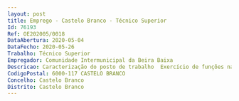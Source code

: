 ```yaml
--- 
layout: post
title: Emprego - Castelo Branco - Técnico Superior
Id: 76193
Ref: OE202005/0018
DataAbertura: 2020-05-04
DataFecho: 2020-05-26
Trabalho: Técnico Superior
Empregador: Comunidade Intermunicipal da Beira Baixa
Descricao: Caracterização do posto de trabalho  Exercício de funções na CIM BB, para desenvolver as seguintes atividades  Organização, planeamento e desenvolvimento de serviços de transportes municipais e intermunicipais, de acordo com a legislação em vigor, nomeadamente no âmbito da Lei n.º 52 2015, de 09 e junho, que aprova o Regime Jurídico do Serviço Público de Transportes de Passageiros e do Decreto Lei n.º 60 2016, de 08 de setembro, que estabelece as regras específicas aplicáveis à prestação de serviço público de transporte de passageiros flexíveis. Deverá ainda possuir conhecimentos e experiência em sistemas de informação geográfica, elaboração, gestão e execução de candidaturas a programas e fundos nacionais e comunitários, e financiamento do Serviço Público de Transportes de Passageiros.
CodigoPostal: 6000-117 CASTELO BRANCO
Concelho: Castelo Branco
Distrito: Castelo Branco
--- 
```

